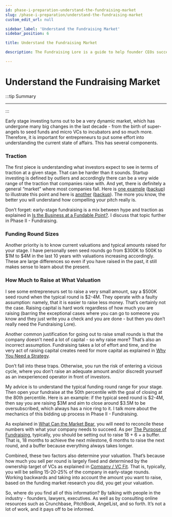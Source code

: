```yaml
---
id: phase-i-preparation-understand-the-fundraising-market
slug: /phase-i-preparation/understand-the-fundraising-market
custom_edit_url: null

sidebar_label: 'Understand the Fundraising Market'
sidebar_position: 6

title: Understand the Fundraising Market

description: The Fundraising Lore is a guide to help founder CEOs successfully raise early-stage VC financing from Silicon Valley investors.

---
```


# Understand the Fundraising Market

:::tip Summary

****

:::

Early stage investing turns out to be a very dynamic market, which has undergone many big changes in the last decade - from the birth of super-angels to seed funds and micro VCs to incubators and so much more. Therefore, it is important for entrepreneurs to put some effort into understanding the current state of affairs. This has several components. 

### Traction

The first piece is understanding what investors expect to see in terms of traction at a given stage. That can be harder than it sounds. Startup investing is defined by outliers and accordingly there can be a very wide range of the traction that companies raise with. And yet, there is definitely a general “market” where most companies fall. Here is [one example](https://bettereveryday.vc/how-much-traction-do-you-really-need-to-raise-a-seed-or-series-a-round-5fb0cf532201) ([backup](https://www.dropbox.com/s/xgo0ky3vitnpqlr/How%20Much%20Traction%20Do%20You%20Really%20Need%20to%20Raise%20a%20Seed%20or%20Series%20A%20Round_%20_%20by%20rob%20go%20_%20Better%20Everyday.pdf?dl=0)) to illustrate this point and here is [another](https://blog.initialized.com/2021/06/the-metrics-you-need-to-raise-a-series-a/) ([backup](https://www.dropbox.com/s/n2x4xib6kwgh5yq/The%20Metrics%20You%20Need%20To%20Raise%20a%20Series%20A%20%E2%80%93%20View%20from%20Initialized.pdf?dl=0)). The more you know, the better you will understand how compelling your pitch really is.

Don’t forget: early-stage fundraising is a mix between hype and traction as explained in [Is the Business at a Fundable Point?](/deciding-to-fundraise/tactical-considerations/is-the-business-at-a-fundable-point). I discuss that topic further in Phase II - Fundraising.


### Funding Round Sizes

Another priority is to know current valuations and typical amounts raised for your stage. I have personally seen seed rounds go from $300K to 500K to $1M to $4M in the last 10 years with valuations increasing accordingly. These are large differences so even if you have raised in the past, it still makes sense to learn about the present. 

### How Much to Raise at What Valuation

I see some entrepreneurs set to raise a very small amount, say a $500K seed round when the typical round is $2-4M. They operate with a faulty assumption: namely, that it is easier to raise less money. That’s certainly not the case. Raising capital is hard work regardless of how much you are raising (barring the exceptional cases where you can go to someone you know and they just write you a check and you are done - but then you don’t really need the Fundraising Lore). 

Another common justification for going out to raise small rounds is that the company doesn’t need a lot of capital - so why raise more? That’s also an incorrect assumption. Fundraising takes a lot of effort and time, and the very act of raising capital creates need for more capital as explained in [Why You Need a Strategy](/deciding-to-fundraise/why-you-need-a-strategy). 

Don’t fall into these traps. Otherwise, you run the risk of entering a vicious cycle, where you don’t raise an adequate amount and/or discredit yourself as an inexperienced operator in front of investors.

My advice is to understand the typical funding round range for your stage. Then open your fundraise at the 50th percentile with the goal of closing at the 80th percentile. Here is an example: if the typical seed round is $2-4M, then say you are raising $3M and aim to close around $3.5M to be oversubscribed, which always has a nice ring to it. I talk more about the mechanics of this bidding up process in Phase II - Fundraising.

As explained in [What Can the Market Bear](/deciding-to-fundraise/tactical-considerations/what-can-the-market-bear), you will need to reconcile these numbers with what your company needs to succeed. As per [The Purpose of Fundraising](/deciding-to-fundraise/the-purpose-of-fundraising), typically, you should be setting out to raise 18 + 6 + a buffer. That is, 18 months to achieve the next milestone, 6 months to raise the next round, and a buffer because everything always takes longer. 

Combined, these two factors also determine your valuation. That’s because how much you sell per round is largely fixed and determined by the ownership target of VCs as explained in [Company / VC Fit](/deciding-to-fundraise/company-vc-fit). That is, typically, you will be selling 15-20-25% of the company in early-stage rounds. Working backwards and taking into account the amount you want to raise, based on the funding market research you did, you get your valuation.

So, where do you find all of this information? By talking with people in the industry - founders, lawyers, executives. As well as by consulting online resources such as Crunchbase, PitchBook, AngelList, and so forth. It’s not a lot of work, and it pays off to be informed.

